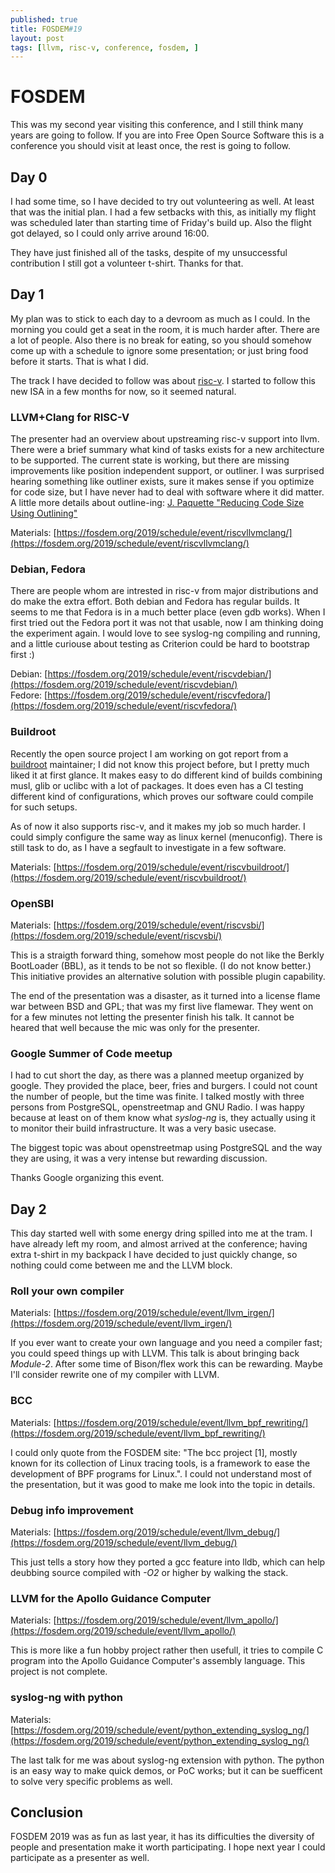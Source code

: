 ```yaml
---
published: true
title: FOSDEM#19
layout: post
tags: [llvm, risc-v, conference, fosdem, ]
---
```

# FOSDEM

This was my second year visiting this conference, and I still think many years are going to follow. If you are into Free Open Source Software this is a conference you should visit at least once, the rest is going to follow.

## Day 0

I had some time, so I have decided to try out volunteering as well. At least that was the initial plan. I had a few setbacks with this, as initially my flight was scheduled later than starting time of Friday's build up. Also the flight got delayed, so I could only arrive around 16:00.

They have just finished all of the tasks, despite of my unsuccessful contribution I still got a volunteer t-shirt. Thanks for that.

## Day 1

My plan was to stick to each day to a devroom as much as I could. In the morning you could get a seat in the room, it is much harder after. There are a lot of people. Also there is no break for eating, so you should somehow come up with a schedule to ignore some presentation; or just bring food before it starts. That is what I did.

The track I have decided to follow was about [risc-v](https://fosdem.org/2019/schedule/track/risc_v/). I started to follow this new ISA in a few months for now, so it seemed natural.

### LLVM+Clang for RISC-V

The presenter had an overview about upstreaming risc-v support into llvm. There were a brief summary what kind of tasks exists for a new architecture to be supported. The current state is working, but there are missing improvements like position independent support, or outliner.
I was surprised hearing something like outliner exists, sure it makes sense if you optimize for code size, but I have never had to deal with software where it did matter.
A little more details about outline-ing: [J. Paquette "Reducing Code Size Using Outlining"](https://www.youtube.com/watch?v=yorld-WSOeU)

Materials: [https://fosdem.org/2019/schedule/event/riscvllvmclang/](https://fosdem.org/2019/schedule/event/riscvllvmclang/)


### Debian, Fedora

There are people whom are intrested in risc-v from major distributions and do make the extra effort. Both debian and Fedora has regular builds. It seems to me that Fedora is in a much better place (even gdb works). When I first tried out the Fedora port it was not that usable, now I am thinking doing the experiment again.
I would love to see syslog-ng compiling and running, and a little curiouse about testing as Criterion could be hard to bootstrap first :)

Debian: [https://fosdem.org/2019/schedule/event/riscvdebian/](https://fosdem.org/2019/schedule/event/riscvdebian/)  
Fedore: [https://fosdem.org/2019/schedule/event/riscvfedora/](https://fosdem.org/2019/schedule/event/riscvfedora/)


### Buildroot

Recently the open source project I am working on got report from a [buildroot](https://buildroot.org/) maintainer; I did not know this project before, but I pretty much liked it at first glance. It makes easy to do different kind of builds combining musl, glib or uclibc with a lot of packages. It does even has a CI testing different kind of configurations, which proves our software could compile for such setups.

As of now it also supports risc-v, and it makes my job so much harder. I could simply configure the same way as linux kernel (menuconfig). There is still task to do, as I have a segfault to investigate in a few software.

Materials: [https://fosdem.org/2019/schedule/event/riscvbuildroot/](https://fosdem.org/2019/schedule/event/riscvbuildroot/)


### OpenSBI 

Materials: [https://fosdem.org/2019/schedule/event/riscvsbi/](https://fosdem.org/2019/schedule/event/riscvsbi/)

This is a straigth forward thing, somehow most people do not like the Berkly BootLoader (BBL), as it tends to be not so flexible. (I do not know better.) This initiative provides an alternative solution with possible plugin capability.

The end of the presentation was a disaster, as it turned into a license flame war between BSD and GPL; that was my first live flamewar. They went on for a few minutes not letting the presenter finish his talk. It cannot be heared that well because the mic was only for the presenter.


### Google Summer of Code meetup

I had to cut short the day, as there was a planned meetup organized by google. They provided the place, beer, fries and burgers. I could not count the number of people, but the time was finite. I talked mostly with three persons from PostgreSQL, openstreetmap and GNU Radio. I was happy because at least on of them know what *syslog-ng* is, they actually using it to monitor their build infrastructure. It was a very basic usecase.

The biggest topic was about openstreetmap using PostgreSQL and the way they are using, it was a very intense but rewarding discussion.

Thanks Google organizing this event.

## Day 2

This day started well with some energy dring spilled into me at the tram. I have already left my room, and almost arrived at the conference; having extra t-shirt in my backpack I have decided to just quickly change, so nothing could come between me and the LLVM block.


### Roll your own compiler

Materials: [https://fosdem.org/2019/schedule/event/llvm_irgen/](https://fosdem.org/2019/schedule/event/llvm_irgen/)

If you ever want to create your own language and you need a compiler fast; you could speed things up with LLVM. This talk is about bringing back *Module-2*. After some time of Bison/flex work this can be rewarding. Maybe I'll consider rewrite one of my compiler with LLVM.


### BCC

Materials: [https://fosdem.org/2019/schedule/event/llvm_bpf_rewriting/](https://fosdem.org/2019/schedule/event/llvm_bpf_rewriting/)

I could only quote from the FOSDEM site: "The bcc project [1], mostly known for its collection of Linux tracing tools, is a framework to ease the development of BPF programs for Linux.". I could not understand most of the presentation, but it was good to make me look into the topic in details. 


### Debug info improvement

Materials: [https://fosdem.org/2019/schedule/event/llvm_debug/](https://fosdem.org/2019/schedule/event/llvm_debug/)

This just tells a story how they ported a gcc feature into lldb, which can help deubbing source compiled with *-O2* or higher by walking the stack.


### LLVM for the Apollo Guidance Computer

Materials: [https://fosdem.org/2019/schedule/event/llvm_apollo/](https://fosdem.org/2019/schedule/event/llvm_apollo/)

This is more like a fun hobby project rather then usefull, it tries to compile C program into the Apollo Guidance Computer's assembly language.
This project is not complete.

### syslog-ng with python

Materials: [https://fosdem.org/2019/schedule/event/python_extending_syslog_ng/](https://fosdem.org/2019/schedule/event/python_extending_syslog_ng/)

The last talk for me was about syslog-ng extension with python. The python is an easy way to make quick demos, or PoC works; but it can be suefficent to solve very specific problems as well.


## Conclusion

FOSDEM 2019 was as fun as last year, it has its difficulties the diversity of people and presentation make it worth participating. I hope next year I could participate as a presenter as well.


